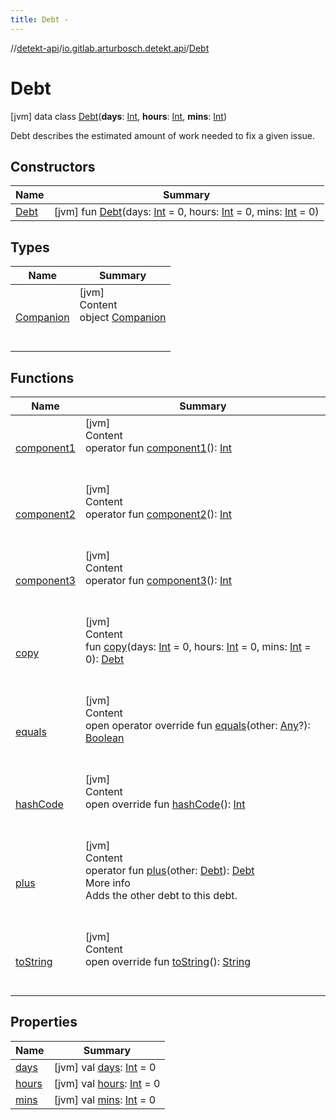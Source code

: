 ```yaml
---
title: Debt -
---
```

//[detekt-api](../../index.md)/[io.gitlab.arturbosch.detekt.api](../index.md)/[Debt](index.md)



# Debt  
 [jvm] data class [Debt](index.md)(**days**: [Int](https://kotlinlang.org/api/latest/jvm/stdlib/kotlin/-int/index.html), **hours**: [Int](https://kotlinlang.org/api/latest/jvm/stdlib/kotlin/-int/index.html), **mins**: [Int](https://kotlinlang.org/api/latest/jvm/stdlib/kotlin/-int/index.html))

Debt describes the estimated amount of work needed to fix a given issue.

   


## Constructors  
  
|  Name|  Summary| 
|---|---|
| <a name="io.gitlab.arturbosch.detekt.api/Debt/Debt/#kotlin.Int#kotlin.Int#kotlin.Int/PointingToDeclaration/"></a>[Debt](-debt.md)| <a name="io.gitlab.arturbosch.detekt.api/Debt/Debt/#kotlin.Int#kotlin.Int#kotlin.Int/PointingToDeclaration/"></a> [jvm] fun [Debt](-debt.md)(days: [Int](https://kotlinlang.org/api/latest/jvm/stdlib/kotlin/-int/index.html) = 0, hours: [Int](https://kotlinlang.org/api/latest/jvm/stdlib/kotlin/-int/index.html) = 0, mins: [Int](https://kotlinlang.org/api/latest/jvm/stdlib/kotlin/-int/index.html) = 0)   <br>


## Types  
  
|  Name|  Summary| 
|---|---|
| <a name="io.gitlab.arturbosch.detekt.api/Debt.Companion///PointingToDeclaration/"></a>[Companion](-companion/index.md)| <a name="io.gitlab.arturbosch.detekt.api/Debt.Companion///PointingToDeclaration/"></a>[jvm]  <br>Content  <br>object [Companion](-companion/index.md)  <br><br><br>


## Functions  
  
|  Name|  Summary| 
|---|---|
| <a name="io.gitlab.arturbosch.detekt.api/Debt/component1/#/PointingToDeclaration/"></a>[component1](component1.md)| <a name="io.gitlab.arturbosch.detekt.api/Debt/component1/#/PointingToDeclaration/"></a>[jvm]  <br>Content  <br>operator fun [component1](component1.md)(): [Int](https://kotlinlang.org/api/latest/jvm/stdlib/kotlin/-int/index.html)  <br><br><br>
| <a name="io.gitlab.arturbosch.detekt.api/Debt/component2/#/PointingToDeclaration/"></a>[component2](component2.md)| <a name="io.gitlab.arturbosch.detekt.api/Debt/component2/#/PointingToDeclaration/"></a>[jvm]  <br>Content  <br>operator fun [component2](component2.md)(): [Int](https://kotlinlang.org/api/latest/jvm/stdlib/kotlin/-int/index.html)  <br><br><br>
| <a name="io.gitlab.arturbosch.detekt.api/Debt/component3/#/PointingToDeclaration/"></a>[component3](component3.md)| <a name="io.gitlab.arturbosch.detekt.api/Debt/component3/#/PointingToDeclaration/"></a>[jvm]  <br>Content  <br>operator fun [component3](component3.md)(): [Int](https://kotlinlang.org/api/latest/jvm/stdlib/kotlin/-int/index.html)  <br><br><br>
| <a name="io.gitlab.arturbosch.detekt.api/Debt/copy/#kotlin.Int#kotlin.Int#kotlin.Int/PointingToDeclaration/"></a>[copy](copy.md)| <a name="io.gitlab.arturbosch.detekt.api/Debt/copy/#kotlin.Int#kotlin.Int#kotlin.Int/PointingToDeclaration/"></a>[jvm]  <br>Content  <br>fun [copy](copy.md)(days: [Int](https://kotlinlang.org/api/latest/jvm/stdlib/kotlin/-int/index.html) = 0, hours: [Int](https://kotlinlang.org/api/latest/jvm/stdlib/kotlin/-int/index.html) = 0, mins: [Int](https://kotlinlang.org/api/latest/jvm/stdlib/kotlin/-int/index.html) = 0): [Debt](index.md)  <br><br><br>
| <a name="kotlin/Any/equals/#kotlin.Any?/PointingToDeclaration/"></a>[equals](../../io.gitlab.arturbosch.detekt.api.internal/-yaml-config/-companion/index.md#%5Bkotlin%2FAny%2Fequals%2F%23kotlin.Any%3F%2FPointingToDeclaration%2F%5D%2FFunctions%2F-931080397)| <a name="kotlin/Any/equals/#kotlin.Any?/PointingToDeclaration/"></a>[jvm]  <br>Content  <br>open operator override fun [equals](../../io.gitlab.arturbosch.detekt.api.internal/-yaml-config/-companion/index.md#%5Bkotlin%2FAny%2Fequals%2F%23kotlin.Any%3F%2FPointingToDeclaration%2F%5D%2FFunctions%2F-931080397)(other: [Any](https://kotlinlang.org/api/latest/jvm/stdlib/kotlin/-any/index.html)?): [Boolean](https://kotlinlang.org/api/latest/jvm/stdlib/kotlin/-boolean/index.html)  <br><br><br>
| <a name="kotlin/Any/hashCode/#/PointingToDeclaration/"></a>[hashCode](../../io.gitlab.arturbosch.detekt.api.internal/-yaml-config/-companion/index.md#%5Bkotlin%2FAny%2FhashCode%2F%23%2FPointingToDeclaration%2F%5D%2FFunctions%2F-931080397)| <a name="kotlin/Any/hashCode/#/PointingToDeclaration/"></a>[jvm]  <br>Content  <br>open override fun [hashCode](../../io.gitlab.arturbosch.detekt.api.internal/-yaml-config/-companion/index.md#%5Bkotlin%2FAny%2FhashCode%2F%23%2FPointingToDeclaration%2F%5D%2FFunctions%2F-931080397)(): [Int](https://kotlinlang.org/api/latest/jvm/stdlib/kotlin/-int/index.html)  <br><br><br>
| <a name="io.gitlab.arturbosch.detekt.api/Debt/plus/#io.gitlab.arturbosch.detekt.api.Debt/PointingToDeclaration/"></a>[plus](plus.md)| <a name="io.gitlab.arturbosch.detekt.api/Debt/plus/#io.gitlab.arturbosch.detekt.api.Debt/PointingToDeclaration/"></a>[jvm]  <br>Content  <br>operator fun [plus](plus.md)(other: [Debt](index.md)): [Debt](index.md)  <br>More info  <br>Adds the other debt to this debt.  <br><br><br>
| <a name="io.gitlab.arturbosch.detekt.api/Debt/toString/#/PointingToDeclaration/"></a>[toString](to-string.md)| <a name="io.gitlab.arturbosch.detekt.api/Debt/toString/#/PointingToDeclaration/"></a>[jvm]  <br>Content  <br>open override fun [toString](to-string.md)(): [String](https://kotlinlang.org/api/latest/jvm/stdlib/kotlin/-string/index.html)  <br><br><br>


## Properties  
  
|  Name|  Summary| 
|---|---|
| <a name="io.gitlab.arturbosch.detekt.api/Debt/days/#/PointingToDeclaration/"></a>[days](days.md)| <a name="io.gitlab.arturbosch.detekt.api/Debt/days/#/PointingToDeclaration/"></a> [jvm] val [days](days.md): [Int](https://kotlinlang.org/api/latest/jvm/stdlib/kotlin/-int/index.html) = 0   <br>
| <a name="io.gitlab.arturbosch.detekt.api/Debt/hours/#/PointingToDeclaration/"></a>[hours](hours.md)| <a name="io.gitlab.arturbosch.detekt.api/Debt/hours/#/PointingToDeclaration/"></a> [jvm] val [hours](hours.md): [Int](https://kotlinlang.org/api/latest/jvm/stdlib/kotlin/-int/index.html) = 0   <br>
| <a name="io.gitlab.arturbosch.detekt.api/Debt/mins/#/PointingToDeclaration/"></a>[mins](mins.md)| <a name="io.gitlab.arturbosch.detekt.api/Debt/mins/#/PointingToDeclaration/"></a> [jvm] val [mins](mins.md): [Int](https://kotlinlang.org/api/latest/jvm/stdlib/kotlin/-int/index.html) = 0   <br>

